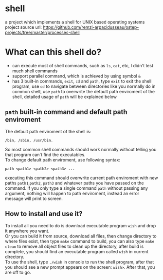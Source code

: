 # shell
a project which implements a shell for UNIX based operating systems <br/>
project source url: https://github.com/remzi-arpacidusseau/ostep-projects/tree/master/processes-shell <br/>

# What can this shell do?
* can execute most of shell commands, such as ``ls``, ``cat``, etc, I didn't test 
much shell commands 
* support parallel command, which is achieved by using symbol ``&``
* has 3 built-in commands, ``exit``, ``cd`` and ``path``, type ``exit`` to exit the 
shell program, use ``cd`` to navigate between directories like you normally do in 
common shell, 
use ``path`` to overwrite the default path enviroment of the shell, detailed usage 
of ``path`` will be explained below

## ``path`` built-in command and default path enviroment
The default path enviroment of the shell is:

    /bin, /sbin, /usr/bin.
So most common shell commands should work normally without telling you that program 
can't find the executables.<br/>
To change default path enviroment, use following syntax:

    path <path1> <path2> <path3> ...
executing this command should overwrite current path enviroment with new  paths 
``path1``,``path2``, ``path3`` and whatever paths you have passed on the command. If you
only type a single command ``path`` without passing any argument, nothing will happen to 
path enviroment, instead an error message will print to screen.

## How to install and use it?
To install all you need to do is download executable program ``wish`` and drop it 
anywhere you want.<br/>
Or you can build it from source, download all files, then change directory to where 
files exist, then type ``make`` command to build, you can also type ``make clean`` to
remove all object files to clean up the directory, after build is complete, you should
find an executable program called ``wish`` in current directory.<br/>
To use the shell, type ``./wish`` in console to run the shell program, after that you
should see a new prompt appears on the screen: ``wish>``. After that, you are off to go.
